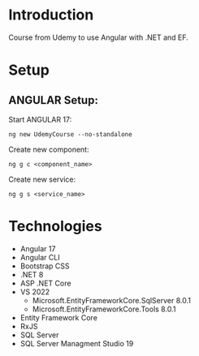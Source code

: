 # Introduction

Course from Udemy to use Angular with .NET and EF.

# Setup

## ANGULAR Setup:

Start ANGULAR 17:
```
ng new UdemyCourse --no-standalone
```

Create new component:

```
ng g c <component_name>
```

Create new service:

```
ng g s <service_name>
```


# Technologies

* Angular 17
* Angular CLI
* Bootstrap CSS
* .NET 8
* ASP .NET Core
* VS 2022
	- Microsoft.EntityFrameworkCore.SqlServer 8.0.1
	- Microsoft.EntityFrameworkCore.Tools 8.0.1
* Entity Framework Core
* RxJS
* SQL Server
* SQL Server Managment Studio 19
